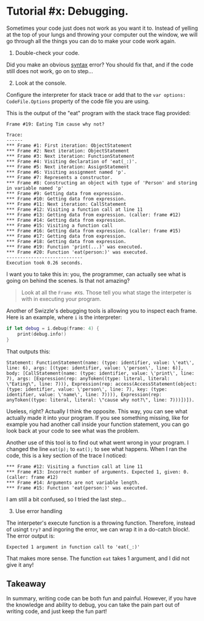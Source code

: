 # Tutorial #x: Debugging.

Sometimes your code just does not work as you want it to. Instead of yelling at the top of your lungs and throwing your computer out the window, we will go through all the things you can do to make your code work again.

1. Double-check your code.

Did you make an obvious [syntax](https://github.com/SafelySwift/Swizzle/wiki/Syntax) error? You should fix that, and if the code still does not work, go on to step...
    
2. Look at the console.

Configure the interpreter for stack trace or add that to the  `var options: CodeFile.Options` property of the code file you are using.

This is the output of the "eat" program with the stack trace flag provided:

```
Frame #19: Eating Tim cause why not? 

Trace:
------
*** Frame #1: First iteration: ObjectStatement
*** Frame #2: Next iteration: ObjectStatement
*** Frame #3: Next iteration: FunctionStatement
*** Frame #4: Visiting declaration of 'eat(_:)'.
*** Frame #5: Next iteration: AssignStatement
*** Frame #6: Visiting assignment named 'p'.
*** Frame #7: Represents a constructor.
*** Frame #8: Constructing an object with type of 'Person' and storing in variable named 'p'
*** Frame #9: Getting data from expression.
*** Frame #10: Getting data from expression.
*** Frame #11: Next iteration: CallStatement
*** Frame #12: Visiting a function call at line 11
*** Frame #13: Getting data from expression. (caller: frame #12)
*** Frame #14: Getting data from expression.
*** Frame #15: Visiting a function call
*** Frame #16: Getting data from expression. (caller: frame #15)
*** Frame #17: Getting data from expression.
*** Frame #18: Getting data from expression.
*** Frame #19: Function 'print(...)' was executed.
*** Frame #20: Function 'eat(person:)' was executed.
----------------------------
Execution took 0.26 seconds.
```
I want you to take this in: you, the programmer, can actually see what is going on behind the scenes. Is that not amazing?

> Look at all the `Frame #X`s. Those tell you what stage the interpeter is with in executing your program. 

Another of Swizzle's debugging tools is allowing you to inspect each frame. Here is an example, where `i` is the interpreter:

```swift
if let debug = i.debug(frame: 4) {
    print(debug.info!)
}
```

That outputs this:

```
Statement: FunctionStatement(name: (type: identifier, value: \'eat\', line: 6), args: [(type: identifier, value: \'person\', line: 6)], body: [CallStatement(name: (type: identifier, value: \'print\', line: 7), args: [Expression(rep: anyToken((type: literal, literal: \"Eating\", line: 7))), Expression(rep: access(AccessStatement(object: (type: identifier, value: \'person\', line: 7), key: (type: identifier, value: \'name\', line: 7)))), Expression(rep: anyToken((type: literal, literal: \"cause why not?\", line: 7)))])]).
```
Useless, right? Actually I think the opposite. This way, you can see what actually made it into your program.  If you see something missing, like for example you had another call inside your function statement, you can go look back at your code to see what was the problem.

Another use of this tool is to find out what went wrong in your program. I changed the line `eat(p);` to `eat();` to see what happens. When I ran the code, this is a key section of the trace I noticed:

```
*** Frame #12: Visiting a function call at line 11
*** Frame #13: Incorrect number of arguments. Expected 1, given: 0. (caller: frame #12)
*** Frame #14: Arguments are not variable length.
*** Frame #15: Function 'eat(person:)' was executed.
```

I am still a bit confused, so I tried the last step...

3. Use error handling

The interpeter's execute function is a throwing function. Therefore, instead of usingt `try?` and ingoring the error, we can wrap it in a do-catch block!. The error output is:

```
Expected 1 argument in function call to 'eat(_:)'
```

That makes more sense. The function `eat` takes 1 argument, and I did not give it any!

## Takeaway

In summary, writing code can be both fun and painful. However, if you have the knowledge and ability to debug, you can take the pain part out of writing code, and just keep the fun part!

